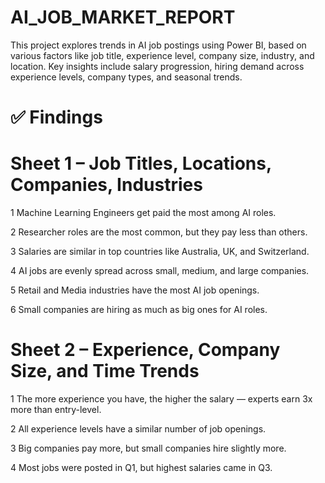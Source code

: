 # AI_JOB_MARKET_REPORT
This project explores trends in AI job postings using Power BI, based on various factors like job title, experience level, company size, industry, and location. Key insights include salary progression, hiring demand across experience levels, company types, and seasonal trends.

# ✅ Findings
# Sheet 1 – Job Titles, Locations, Companies, Industries
1 Machine Learning Engineers get paid the most among AI roles.

2 Researcher roles are the most common, but they pay less than others.

3 Salaries are similar in top countries like Australia, UK, and Switzerland.

4 AI jobs are evenly spread across small, medium, and large companies.

5 Retail and Media industries have the most AI job openings.

6 Small companies are hiring as much as big ones for AI roles.

# Sheet 2 – Experience, Company Size, and Time Trends

1 The more experience you have, the higher the salary — experts earn 3x more than entry-level.

2 All experience levels have a similar number of job openings.

3 Big companies pay more, but small companies hire slightly more.

4 Most jobs were posted in Q1, but highest salaries came in Q3.

